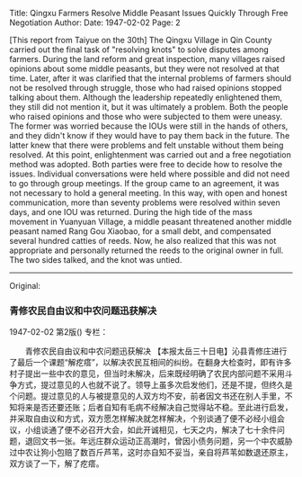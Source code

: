 Title: Qingxu Farmers Resolve Middle Peasant Issues Quickly Through Free Negotiation
Author:
Date: 1947-02-02
Page: 2

[This report from Taiyue on the 30th] The Qingxu Village in Qin County carried out the final task of "resolving knots" to solve disputes among farmers. During the land reform and great inspection, many villages raised opinions about some middle peasants, but they were not resolved at that time. Later, after it was clarified that the internal problems of farmers should not be resolved through struggle, those who had raised opinions stopped talking about them. Although the leadership repeatedly enlightened them, they still did not mention it, but it was ultimately a problem. Both the people who raised opinions and those who were subjected to them were uneasy. The former was worried because the IOUs were still in the hands of others, and they didn't know if they would have to pay them back in the future. The latter knew that there were problems and felt unstable without them being resolved. At this point, enlightenment was carried out and a free negotiation method was adopted. Both parties were free to decide how to resolve the issues. Individual conversations were held where possible and did not need to go through group meetings. If the group came to an agreement, it was not necessary to hold a general meeting. In this way, with open and honest communication, more than seventy problems were resolved within seven days, and one IOU was returned. During the high tide of the mass movement in Yuanyuan Village, a middle peasant threatened another middle peasant named Rang Gou Xiaobao, for a small debt, and compensated several hundred catties of reeds. Now, he also realized that this was not appropriate and personally returned the reeds to the original owner in full. The two sides talked, and the knot was untied.



<hr /> 

Original: 


### 青修农民自由议和中农问题迅获解决

1947-02-02
第2版()
专栏：

　　青修农民自由议和中农问题迅获解决
    【本报太岳三十日电】沁县青修庄进行了最后一个课题“解疙瘩”，以解决农民互相间的纠纷。在翻身大检查时，即有许多村子提出一些中农的意见，但当时未解决，后来既经明确了农民内部问题不采用斗争方式，提过意见的人也就不说了。领导上虽多次启发他们，还是不提，但终久是个问题。提过意见的人与被提意见的人双方均不安，前者因文书还在别人手里，不知将来是否还要还账；后者自知有毛病不经解决自己觉得站不稳。至此进行启发，并采取自由议和方式，双方愿怎样解决就怎样解决，个别谈通了便不必经小组会议，小组谈通了便不必召开大会，如此开诚相见，七天之内，解决了七十余件问题，退回文书一张。年远庄群众运动正高潮时，曾因小债务问题，另一个中农威胁过中农让狗小包赔了数百斤芦苇，这时亦自知不妥当，亲自将芦苇如数退还原主，双方谈了一下，解了疙瘩。
